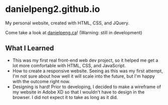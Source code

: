 # danielpeng2.github.io
My personal website, created with HTML, CSS, and JQuery.

Come take a look at [danielpeng.ca](danielpeng.ca)! (Warning: still in development)

## What I Learned
* This was my first real front-end web dev project, so it helped me get a lot more comfortable with HTML, CSS, and JavaScript.
* How to create a responsive website. Seeing as this was my first attempt, I'm not sure about how well it will scale into the future, but I'm happy with the outcome right now.
* Designing is hard! Prior to developing, I decided to make a wireframe of my website in Adobe XD so that I wouldn't have to design in the browser. I did not expect it to take as long as it did.
